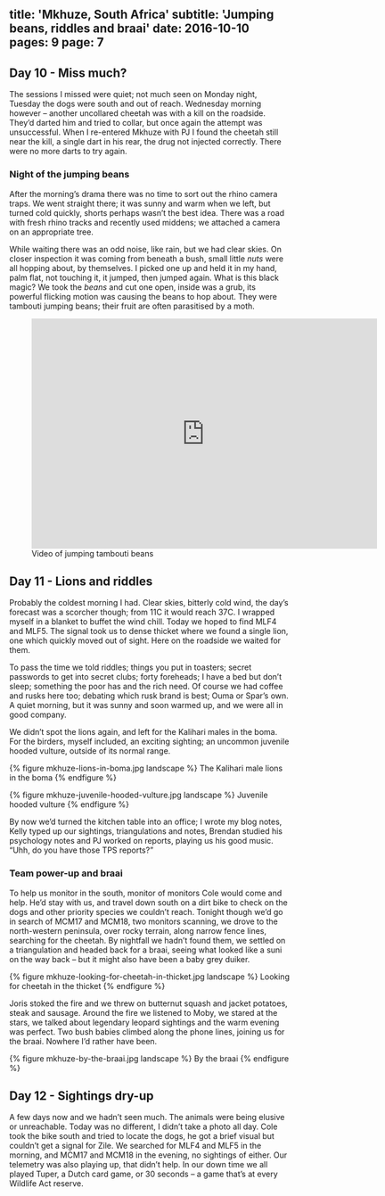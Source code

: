 title: 'Mkhuze, South Africa'
subtitle: 'Jumping beans, riddles and braai'
date: 2016-10-10
pages: 9
page: 7
---

## Day 10 - Miss much?

The sessions I missed were quiet; not much seen on Monday night, Tuesday the dogs were south and out of reach. Wednesday morning however – another uncollared cheetah was with a kill on the roadside. They’d darted him and tried to collar, but once again the attempt was unsuccessful. When I re-entered Mkhuze with PJ I found the cheetah still near the kill, a single dart in his rear, the drug not injected correctly. There were no more darts to try again.

### Night of the jumping beans

After the morning’s drama there was no time to sort out the rhino camera traps. We went straight there; it was sunny and warm when we left, but turned cold quickly, shorts perhaps wasn’t the best idea. There was a road with fresh rhino tracks and recently used middens; we attached a camera on an appropriate tree.

While waiting there was an odd noise, like rain, but we had clear skies. On closer inspection it was coming from beneath a bush, small little _nuts_ were all hopping about, by themselves. I picked one up and held it in my hand, palm flat, not touching it, it jumped, then jumped again. What is this black magic? We took  the _beans_ and cut one open, inside was a grub, its powerful flicking motion was causing the beans to hop about. They were tambouti jumping beans; their fruit are often parasitised by a moth.

<figure class="generated-figure generated-figure--retina generated-figure--620 generated-figure--video"><div class="video-wrapper"><iframe class="vimeo" src="http://player.vimeo.com/video/189794112" width="620" height="413" frameborder="0"></iframe></div><figcaption class="generated-figure-caption">Video of jumping tambouti beans</figcaption></figure>

## Day 11 - Lions and riddles

Probably the coldest morning I had. Clear skies, bitterly cold wind, the day’s forecast was a scorcher though; from 11C it would reach 37C. I wrapped myself in a blanket to buffet the wind chill. Today we hoped to find MLF4 and MLF5. The signal took us to dense thicket where we found a single lion, one which quickly moved out of sight. Here on the roadside we waited for them.

To pass the time we told riddles; things you put in toasters; secret passwords to get into secret clubs; forty foreheads; I have a bed but don’t sleep; something the poor has and the rich need. Of course we had coffee and rusks here too; debating which rusk brand is best; Ouma or Spar’s own. A quiet morning, but it was sunny and soon warmed up, and we were all in good company.

We didn’t spot the lions again, and left for the Kalihari males in the boma. For the birders, myself included, an exciting sighting; an uncommon juvenile hooded vulture, outside of its normal range.

{% figure mkhuze-lions-in-boma.jpg landscape %}
The Kalihari male lions in the boma
{% endfigure %}

{% figure mkhuze-juvenile-hooded-vulture.jpg landscape %}
Juvenile hooded vulture
{% endfigure %}

By now we’d turned the kitchen table into an office; I wrote my blog notes, Kelly typed up our sightings, triangulations and notes, Brendan studied his psychology notes and PJ worked on reports, playing us his good music. “Uhh, do you have those TPS reports?”

### Team power-up and braai

To help us monitor in the south, monitor of monitors Cole would come and help. He’d stay with us, and travel down south on a dirt bike to check on the dogs and other priority species we couldn’t reach. Tonight though we’d go in search of MCM17 and MCM18, two monitors scanning, we drove to the north-western peninsula, over rocky terrain, along narrow fence lines, searching for the cheetah. By nightfall we hadn’t found them, we settled on a triangulation and headed back for a braai, seeing what looked like a suni on the way back – but it might also have been a baby grey duiker.

{% figure mkhuze-looking-for-cheetah-in-thicket.jpg landscape %}
Looking for cheetah in the thicket
{% endfigure %}

Joris stoked the fire and we threw on butternut squash and jacket potatoes, steak and sausage. Around the fire we listened to Moby, we stared at the stars, we talked about legendary leopard sightings and the warm evening was perfect. Two bush babies climbed along the phone lines, joining us for the braai. Nowhere I’d rather have been.

{% figure mkhuze-by-the-braai.jpg landscape %}
By the braai
{% endfigure %}

## Day 12 - Sightings dry-up

A few days now and we hadn’t seen much. The animals were being elusive or unreachable. Today was no different, I didn’t take a photo all day. Cole took the bike south and tried to locate the dogs, he got a brief visual but couldn’t get a signal for Zile. We searched for MLF4 and MLF5 in the morning, and MCM17 and MCM18 in the evening, no sightings of either. Our telemetry was also playing up, that didn’t help. In our down time we all played Tuper, a Dutch card game, or 30 seconds – a game that’s at every Wildlife Act reserve.
